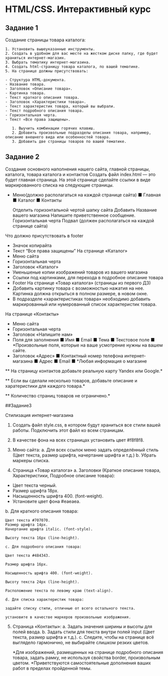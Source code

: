 # HTML/CSS. Интерактивный курс

## Задание 1

Создание страницы товара каталога:

    1. Установить вышеуказанные инструменты.
    2. Создать в удобном для вас месте на жестком диске папку, где будет храниться интернет-магазин.
    3. Выбрать тематику интернет-магазина.
    4. Создать html-страницу товара каталога, по вашей тематике.
    5. На странице должны присутствовать:

    - Структура HTML-документа. 
    - Название товара. 
    - Заголовок «Описание товара». 
    - Картинка товара. 
    - Текст краткого описания товара. 
    - Заголовок «Характеристики товара». 
    - Текст характеристик товара, который вы выбрали. 
    - Текст подробного описания товара. 
    - Горизонтальная черта.
    - Текст «Все права защищены».

       1. Выучить комбинации горячих клавиш.
       2. Добавить произвольные подразделы описания товара, например, описание внешнего вида или особенностей товара.
       3. Добавить две страницы товаров по вашей тематике.

## Задание 2

Создание основного наполнения нашего сайта, главной страницы, каталога, товара каталога и контактов
Создать файл index.html — это будет главная страница. На этой странице сделайте ссылки в
виде маркированного списка на следующие страницы.

* Меню(должно располагаться на каждой странице сайта)
■ Главная
■ Каталог
■ Контакты

    Отделить горизонтальной чертой шапку сайта
    Добавить Название вашего магазина
    Напишите приветственное сообщение.
    Горизонтальная черта
    Подвал (должен располагаться на каждой странице сайта)

Что должно присутствовать в footer

* Значок копирайта
* Текст “Все права защищены”
На странице «Каталог»
* Меню сайта
* Горизонтальная черта
* Заголовок «Каталог»
* Уменьшеные копии изображений товаров из вашего магазина
* Ссылки под картинками, для перехода в подробное описание товара
* Footer
На странице «Товар каталога» (страницы из первого ДЗ)
* Добавить картинку товара с возможностью нажатия на нее. Картинка должна открыться в полном размере, в новом окне.
* В подразделе «характеристиках товара» необходимо добавить маркированный или нумерованный список характеристик товара.

На странице «Контакты»

* Меню сайта
* Горизонтальная черта
* Заголовок «Напишите нам»
* Поля для заполнения
■ Имя
■ Email
■ Тема
■ Текстовое поле
■ *Произвольные поля, которые на ваше усмотрение нужны на вашем сайте.
* Заголовок «Адрес»
■ Контактный номер телефона интернет-магазина
■ Адрес
■ Email
■ *Любая информация о магазине

** На страницу контактов добавьте реальную карту Yandex или Google.*

** Если вы сделали несколько товаров, добавьте описание и харатеристики для каждого товара.*

** Количество страниц товаров не ограничено.*

##Задание3

Стилизация интернет-магазина

1. Создать файл style.css, в котором будут храниться все стили вашей работы. Подключить этот файл ко всем страницам.
2. В качестве фона на всех страницах установить цвет #f8f8f8.
3. Меню сайта:
а. Для всех ссылок меню задать определённый стиль (Цвет текста, размер шрифта, начертание шрифта и т.д.)
b. Убрать маркеры списка.

4. Страница «Товар каталога»
a. Заголовки (Краткое описание товара, Характеристики, Подробное описание товара):
* Цвет текста черный.
* Размер шрифта 18px.
* Насыщенность шрифта 400. (font-weight).
* Установите цвет фона #eaeaea.

b. Для краткого описания товара:

    Цвет текста #707070.
    Размер шрифта 14px.
    Начертание шрифта italic. (font-style).

    Высоту текста 16px (line-height).

    c. Для подробного описания товара:

    Цвет текста #484343.

    Размер шрифта 16px.

    Насыщенность шрифта 400. (font-weight).

    Высоту текста 24px (line-height).

    Расположение текста по левому краю (text-align).

    d. Для списка характеристик товара:

    задайте списку стили, отличные от всего остального текста.

    установите в качестве маркеров произвольные изображения.

5. Страница «Контакты»:
a. Задать значения ширины и высоты для полей ввода.
b. Задать стили для текста внутри полей input (Цвет текста, размер шрифта и т.д.).
c. Следите, чтобы на странице всё выглядело гармонично, не выбирайте слишком резких цветов.

    *Для изображений, размещенных на странице подробного описания товара, задать рамку, не используя свойства border, произвольным цветом.
    *Приветствуются самостоятельные дополнения ваших работ в пределах пройденной темы.


